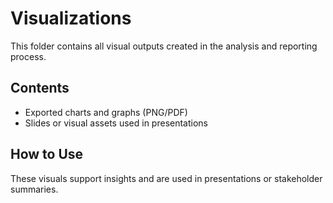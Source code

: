 
# Visualizations

This folder contains all visual outputs created in the analysis and reporting process.

## Contents
- Exported charts and graphs (PNG/PDF)
- Slides or visual assets used in presentations

## How to Use
These visuals support insights and are used in presentations or stakeholder summaries.
